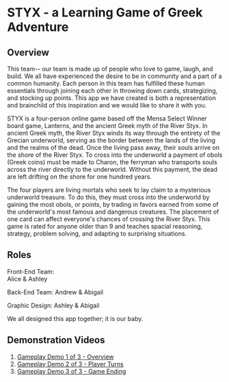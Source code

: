 # STYX - a Learning Game of Greek Adventure

## Overview
This team-- our team is made up of people who love to game, laugh, and build. We all have experienced the desire to be in community and a part of a common humanity. Each person in this team has fulfilled these human essentials through joining each other in throwing down cards, strategizing, and stocking up points. This app we have created is both a representation and brainchild of this inspiration and we would like to share it with you. 

STYX is a four-person online game based off the Mensa Select Winner board game, Lanterns, and the ancient Greek myth of the River Styx.  In ancient Greek myth, the River Styx winds its way through the entirety of the Grecian underworld, serving as the border between the lands of the living and the realms of the dead. Once the living pass away, their souls arrive on the shore of the River Styx. To cross into the underworld a payment of obols (Greek coins) must be made to Charon, the ferryman who transports souls across the river directly to the underworld. Without this payment, the dead are left drifting on the shore for one hundred years. 

The four players are living mortals who seek to lay claim to a mysterious underworld treasure. To do this, they must cross into the underworld by gaining the most obols, or points, by trading in favors earned from some of the underworld's most famous and dangerous creatures. The placement of one card can affect everyone's chances of crossing the River Styx. This game is rated for anyone older than 9 and teaches spacial reasoning, strategy, problem solving, and adapting to surprising situations.

Roles
------
Front-End Team:  
Alice & Ashley

Back-End Team:
Andrew & Abigail

Graphic Design:
Ashley & Abigail

We all designed this app together; it is our baby.

Demonstration Videos
-----
1. [Gameplay Demo 1 of 3 - Overview](https://drive.google.com/file/d/1IaUCCNxdgoeka6bG2KDQvV4uu9PBdEnD/view)  
1. [Gameplay Demo 2 of 3 - Player Turns](https://drive.google.com/file/d/1N2l2_77a9_3dkh5HelE6u7lDuFKIfOdQ/view)  
1. [Gameplay Demo 3 of 3 - Game Ending](https://drive.google.com/file/d/10cMVFBb7m_l0QKwTJUH0ptiIFO7DrQek/view)  
